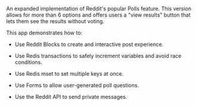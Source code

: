 An expanded implementation of Reddit's popular Polls feature. This version allows for more than 6 options and offers users a "view results" button that lets them see the results without voting.

This app demonstrates how to:

* Use Reddit Blocks to create and interactive post experience.

* Use Redis transactions to safely increment variables and avoid race conditions.

* Use Redis mset to set multiple keys at once.

* Use Forms to allow user-generated poll questions.

* Use the Reddit API to send private messages.
